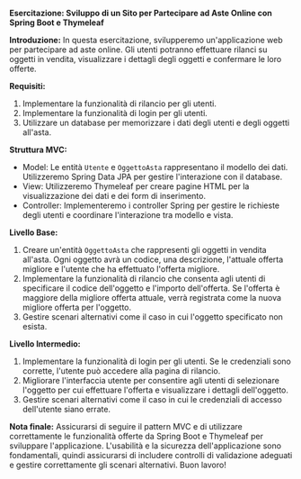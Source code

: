 **Esercitazione: Sviluppo di un Sito per Partecipare ad Aste Online con Spring Boot e Thymeleaf**

**Introduzione:**
In questa esercitazione, svilupperemo un'applicazione web per partecipare ad aste online. Gli utenti potranno effettuare rilanci su oggetti in vendita, visualizzare i dettagli degli oggetti e confermare le loro offerte.

**Requisiti:**

1. Implementare la funzionalità di rilancio per gli utenti.
2. Implementare la funzionalità di login per gli utenti.
3. Utilizzare un database per memorizzare i dati degli utenti e degli oggetti all'asta.

**Struttura MVC:**

- Model: Le entità `Utente` e `OggettoAsta` rappresentano il modello dei dati. Utilizzeremo Spring Data JPA per gestire l'interazione con il database.
- View: Utilizzeremo Thymeleaf per creare pagine HTML per la visualizzazione dei dati e dei form di inserimento.
- Controller: Implementeremo i controller Spring per gestire le richieste degli utenti e coordinare l'interazione tra modello e vista.

**Livello Base:**

1. Creare un'entità `OggettoAsta` che rappresenti gli oggetti in vendita all'asta. Ogni oggetto avrà un codice, una descrizione, l'attuale offerta migliore e l'utente che ha effettuato l'offerta migliore.
2. Implementare la funzionalità di rilancio che consenta agli utenti di specificare il codice dell'oggetto e l'importo dell'offerta. Se l'offerta è maggiore della migliore offerta attuale, verrà registrata come la nuova migliore offerta per l'oggetto.
3. Gestire scenari alternativi come il caso in cui l'oggetto specificato non esista.

**Livello Intermedio:**

1. Implementare la funzionalità di login per gli utenti. Se le credenziali sono corrette, l'utente può accedere alla pagina di rilancio.
2. Migliorare l'interfaccia utente per consentire agli utenti di selezionare l'oggetto per cui effettuare l'offerta e visualizzare i dettagli dell'oggetto.
3. Gestire scenari alternativi come il caso in cui le credenziali di accesso dell'utente siano errate.

**Nota finale:**
Assicurarsi di seguire il pattern MVC e di utilizzare correttamente le funzionalità offerte da Spring Boot e Thymeleaf per sviluppare l'applicazione. L'usabilità e la sicurezza dell'applicazione sono fondamentali, quindi assicurarsi di includere controlli di validazione adeguati e gestire correttamente gli scenari alternativi. Buon lavoro!

